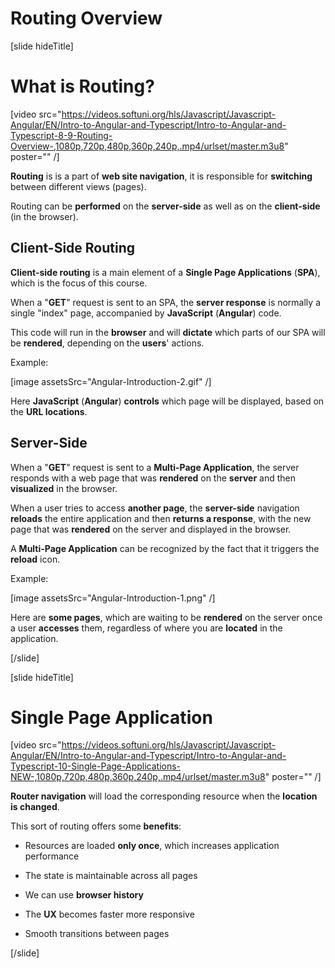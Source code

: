 # Routing Overview

[slide hideTitle]

# What is Routing?

[video src="https://videos.softuni.org/hls/Javascript/Javascript-Angular/EN/Intro-to-Angular-and-Typescript/Intro-to-Angular-and-Typescript-8-9-Routing-Overview-,1080p,720p,480p,360p,240p,.mp4/urlset/master.m3u8" poster="" /]

**Routing** is is a part of **web site navigation**, it is responsible for **switching** between different views (pages).

Routing can be **performed** on the **server-side** as well as on the **client-side** (in the browser).

## Client-Side Routing

**Client-side routing** is a main element of a **Single Page Applications** (**SPA**), which is the focus of this course.

When a "**GET**" request is sent to an SPA, the **server response** is normally a single "index" page, accompanied by **JavaScript** (**Angular**) code. 

This code will run in the **browser** and will **dictate** which parts of our SPA will be **rendered**, depending on the **users**' actions. 

Example: 

[image assetsSrc="Angular-Introduction-2.gif" /]

Here **JavaScript** (**Angular**) **controls** which page will be displayed, based on the **URL locations**.

## Server-Side

When a "**GET**" request is sent to a **Multi-Page Application**, the server responds with a web page that was **rendered** on the **server** and then **visualized** in the browser. 

When a user tries to access **another page**, the **server-side** navigation **reloads** the entire application and then **returns a response**, with the new page that was **rendered** on the server and displayed in the browser.

A **Multi-Page Application** can be recognized by the fact that it triggers the **reload** icon.

Example:

[image assetsSrc="Angular-Introduction-1.png" /]

Here are **some pages**, which are waiting to be **rendered** on the server once a user **accesses** them, regardless of where you are **located** in the application.

[/slide]

[slide hideTitle]

# Single Page Application

[video src="https://videos.softuni.org/hls/Javascript/Javascript-Angular/EN/Intro-to-Angular-and-Typescript/Intro-to-Angular-and-Typescript-10-Single-Page-Applications-NEW-,1080p,720p,480p,360p,240p,.mp4/urlset/master.m3u8" poster="" /]

**Router navigation** will load the corresponding resource when the **location is changed**.

This sort of routing offers some **benefits**:

- Resources are loaded **only once**, which increases application performance

- The state is maintainable across all pages

- We can use **browser history**

- The **UX** becomes faster more responsive

- Smooth transitions between pages 

[/slide]
